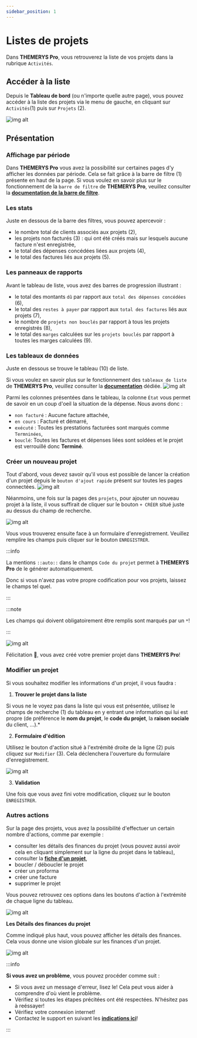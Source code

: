 ```yaml
---
sidebar_position: 1
---
```


# Listes de projets
Dans **THEMERYS Pro**, vous retrouverez la liste de vos projets dans la rubrique `Activités`.

## Accéder à la liste
Depuis le **Tableau de bord** (ou n'importe quelle autre page), vous pouvez accéder à la liste des projets via le 
menu de gauche, en cliquant sur `Activités`(1) puis sur `Projets` (2).

![img alt](/img/projets-goto.png)

## Présentation
### Affichage par période
Dans **THEMERYS Pro** vous avez la possibilité sur certaines pages d'y afficher les données par période. Cela se fait grâce à la barre de filtre (1) 
présente en haut de la page.
Si vous voulez en savoir plus sur le fonctionnement de la `barre de filtre` de **THEMERYS Pro**, veuillez consulter
la **[documentation de la barre de filtre](../../outils/barre-de-filtre)**.

### Les stats
Juste en dessous de la barre des filtres, vous pouvez apercevoir : 
- le nombre total de clients associés aux projets (2),
- les projets non facturés (3) : qui ont été créés mais sur lesquels aucune facture n'est enregistrée,
- le total des dépenses concédées liées aux projets (4),
- le total des factures liés aux projets (5).

### Les panneaux de rapports
Avant le tableau de liste, vous avez des barres de progression illustrant :
- le total des montants `dû` par rapport aux `total des dépenses concédées` (6),
- le total des `restes à payer` par rapport aux `total des factures` liés aux projets (7),
- le nombre de `projets non bouclés` par rapport à tous les projets enregistrés (8),
- le total des `marges` calculées sur les `projets bouclés` par rapport à toutes les marges calculées (9).

### Les tableaux de données
Juste en dessous se trouve le tableau (10) de liste.

Si vous voulez en savoir plus sur le fonctionnement des `tableaux de liste` de **THEMERYS Pro**, veuillez consulter
la **[documentation](../../outils/tableaux)** dédiée.
![img alt](/img/projets-structure.png)

Parmi les colonnes présentées dans le tableau, la colonne `État` vous permet de savoir en un coup d'oeil la situation de la dépense.
Nous avons donc :
- `non facturé` : Aucune facture attachée,
- `en cours` : Facturé et démarré,
- `exécuté` : Toutes les prestations facturées sont marqués comme `Termninées`,
- `bouclé`: Toutes les factures et dépenses liées sont soldées et le projet est verrouillé donc **Terminé**.

### Créer un nouveau projet
Tout d'abord, vous devez savoir qu'il vous est possible de lancer la création d'un projet depuis le `bouton d'ajout rapide` présent sur toutes les pages connectées.
![img alt](/img/projets-ajout-rapide.png)

Néanmoins, une fois sur la pages des `projets`, pour ajouter un nouveau projet à la liste, il vous suffirait de cliquer sur le bouton `+ CRÉER` situé juste au dessus du champ de recherche.

![img alt](/img/bons-reception-creation.png)

Vous vous trouverez ensuite face à un formulaire d'enregistrement. Veuillez remplire les champs puis cliquer sur le bouton `ENREGISTRER`.

:::info

La mentions `::auto::` dans le champs `Code du projet` permet à  **THEMERYS Pro** de le générer automatiquement.

Donc si vous n'avez pas votre propre codification pour vos projets, laissez le champs tel quel.

:::

:::note

Les champs qui doivent obligatoirement être remplis sont marqués par un `*`!

:::

![img alt](/img/projets-creation-form.png)

Félicitation 🎊, vous avez créé votre premier projet dans  **THEMERYS Pro**!

### Modifier un projet
Si vous souhaitez modifier les informations d'un projet, il vous faudra :
1. **Trouver le projet dans la liste** 

Si vous ne le voyez pas dans la liste qui vous est présentée, utilisez le champs de recherche (1) du tableau
en y entrant une information qui lui est propre (de préférence le **nom du projet**, le **code du projet**, la **raison sociale** du client, ...).*

2. **Formulaire d'édition** 

Utilisez le bouton d'action situé à l'extrémité droite de la ligne (2) puis cliquez sur `Modifier` (3).
Cela déclenchera l'ouverture du formulaire d'enregistrement.

![img alt](/img/projets-modifier.png)

3. **Validation**

Une fois que vous avez fini votre modification, cliquez sur le bouton `ENREGISTRER`.

### Autres actions
Sur la page des projets, vous avez la possibilité d'effectuer un certain nombre d'actions, comme par exemple : 
- consulter les détails des finances du projet (vous pouvez aussi avoir cela en cliquant simplement sur la ligne du projet dans le tableau),
- consulter la **[fiche d'un projet](./fiche-projet)**,
- boucler / déboucler le projet
- créer un proforma
- créer une facture
- supprimer le projet

Vous pouvez retrouvez ces options dans les boutons d'action à l'extrémité de chaque ligne du tableau.

![img alt](/img/projets-action-bouton.png)

**Les Détails des finances du projet**

Comme indiqué plus haut, vous pouvez afficher les détails des finances. Cela vous donne une vision globale sur les finances d'un projet.

![img alt](/img/projets-details-finances.png)

:::info

**Si vous avez un problème**, vous pouvez procéder comme suit :
- Si vous avez un message d'erreur, lisez le! Cela peut vous aider à comprendre d'où vient le problème.
- Vérifiez si toutes les étapes précitées ont été respectées. N'hésitez pas à reéssayer!
- Vérifiez votre connexion internet!
- Contactez le support en suivant les **[indications ici](../../outils/contact-support)**!

:::